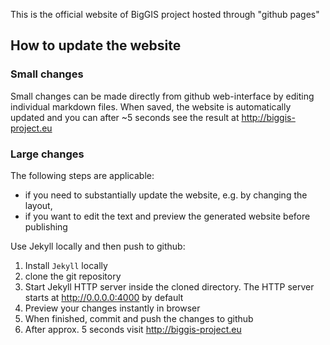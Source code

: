 This is the official website of BigGIS project hosted through "github pages"

## How to update the website

### Small changes

Small changes can be made directly from github web-interface by editing individual markdown files.
When saved, the website is automatically updated and you can after ~5 seconds see the result at http://biggis-project.eu

### Large changes

The following steps are applicable:
 - if you need to substantially update the website, e.g. by changing the layout,
 - if you want to edit the text and preview the generated website before publishing

Use Jekyll locally and then push to github:
 1. Install `Jekyll` locally
 2. clone the git repository
 3. Start Jekyll HTTP server inside the cloned directory.
    The HTTP server starts at http://0.0.0.0:4000 by default
 4. Preview your changes instantly in browser
 5. When finished, commit and push the changes to github
 6. After approx. 5 seconds visit http://biggis-project.eu

 

